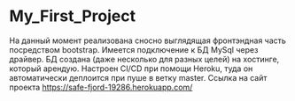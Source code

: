 # My_First_Project

На данный момент реализована сносно выглядящая фронтэндная часть посредством bootstrap.
Имеется подключение к БД MySql через драйвер.
БД создана (даже несколько для разных целей) на хостинге, который арендую.
Настроен CI/CD при помощи Heroku, туда он автоматически деплоится при пуше в ветку master.
Ссылка на сайт проекта https://safe-fjord-19286.herokuapp.com/
